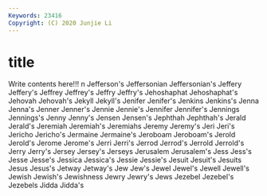 ```yaml
---
Keywords: 23416
Copyright: (C) 2020 Junjie Li
---
```


# title

Write contents here!!!
n 
Jefferson's 
Jeffersonian 
Jeffersonian's 
Jeffery 
Jeffery's 
Jeffrey
Jeffrey's 
Jeffry 
Jeffry's 
Jehoshaphat 
Jehoshaphat's 
Jehovah 
Jehovah's 
Jekyll 
Jekyll's 
Jenifer
Jenifer's 
Jenkins 
Jenkins's 
Jenna 
Jenna's 
Jenner 
Jenner's 
Jennie 
Jennie's 
Jennifer
Jennifer's 
Jennings 
Jennings's 
Jenny 
Jenny's 
Jensen 
Jensen's 
Jephthah 
Jephthah's 
Jerald
Jerald's 
Jeremiah 
Jeremiah's 
Jeremiahs 
Jeremy 
Jeremy's 
Jeri 
Jeri's 
Jericho 
Jericho's
Jermaine 
Jermaine's 
Jeroboam 
Jeroboam's 
Jerold 
Jerold's 
Jerome 
Jerome's 
Jerri 
Jerri's
Jerrod 
Jerrod's 
Jerrold 
Jerrold's 
Jerry 
Jerry's 
Jersey 
Jersey's 
Jerseys 
Jerusalem
Jerusalem's 
Jess 
Jess's 
Jesse 
Jesse's 
Jessica 
Jessica's 
Jessie 
Jessie's 
Jesuit
Jesuit's 
Jesuits 
Jesus 
Jesus's 
Jetway 
Jetway's 
Jew 
Jew's 
Jewel 
Jewel's
Jewell 
Jewell's 
Jewish 
Jewish's 
Jewishness 
Jewry 
Jewry's 
Jews 
Jezebel 
Jezebel's
Jezebels 
Jidda 
Jidda's 
